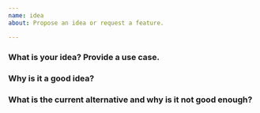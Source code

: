 ```yaml
---
name: idea
about: Propose an idea or request a feature.

---
```


### What is your idea? Provide a use case.

### Why is it a good idea?

### What is the current alternative and why is it not good enough?

